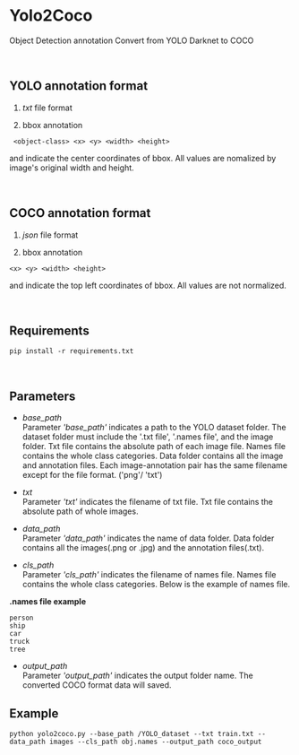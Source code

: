 # Yolo2Coco

Object Detection annotation Convert from YOLO Darknet to COCO

&nbsp;
&nbsp;
&nbsp;
&nbsp;
&nbsp;  



## YOLO annotation format

1. *txt* file format


2. bbox annotation
```
 <object-class> <x> <y> <width> <height>
```

<x> and <y> indicate the center coordinates of bbox. All values are nomalized by image's original width and height.

&nbsp;
&nbsp;
&nbsp;
&nbsp;
&nbsp;



## COCO annotation format

1. *json* file format


2. bbox annotation
```
<x> <y> <width> <height>
```

<x> and <y> indicate the top left coordinates of bbox. All values are not normalized.

&nbsp;
&nbsp;
&nbsp;
&nbsp;
&nbsp;



## Requirements

```
pip install -r requirements.txt
```


&nbsp;
&nbsp;
&nbsp;
&nbsp;
&nbsp;


## Parameters

- *base_path*  
Parameter *'base_path'* indicates a path to the YOLO dataset folder. The dataset folder must include the '.txt file', '.names file', and the image folder. Txt file contains the absolute path of each image file. Names file contains the whole class categories. Data folder contains all the image and annotation files. Each image-annotation pair has the same filename except for the file format. ('png'/ 'txt')


- *txt*  
Parameter *'txt'* indicates the filename of txt file. Txt file contains the absolute path of whole images.

- *data_path*  
Parameter *'data_path'* indicates the name of data folder. Data folder contains all the images(.png or .jpg) and the annotation files(.txt).

- *cls_path*  
Parameter *'cls_path'* indicates the filename of names file. Names file contains the whole class categories. Below is the example of names file.

**.names file example**
```
person
ship
car
truck
tree
```

- *output_path*  
Parameter *'output_path'* indicates the output folder name. The converted COCO format data will saved.


## Example
```
python yolo2coco.py --base_path /YOLO_dataset --txt train.txt --data_path images --cls_path obj.names --output_path coco_output
```
